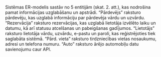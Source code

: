 Sistēmas ER-modelis sastāv no 5 entitijām (skat. 2. att.), kas nodrošina pamat informācijas uzglabāšanu un apstrādi. “Pārdevējs” raksturo pārdevēju, kas uzglabā informāciju par pārdevēja vārdu un uzvārdu. “Rezervācija” raksturo rezervācijas, kas uzglabā lietotāja izvēlēto laiku un datumu, kā arī statusu atcelšanas un pabeigšanas gadījumos. “Lietotājs” raksturo lietotāja vārdu, uzvārdu, e-pastu un paroli, kas reģistrējoties tiek saglabāta sistēmā. “Pārd. vieta” raksturo tirdzniecības vietas nosaukumu, adresi un telefona numuru. “Auto” raksturo ārējo automobiļu datu savienojumu caur API.